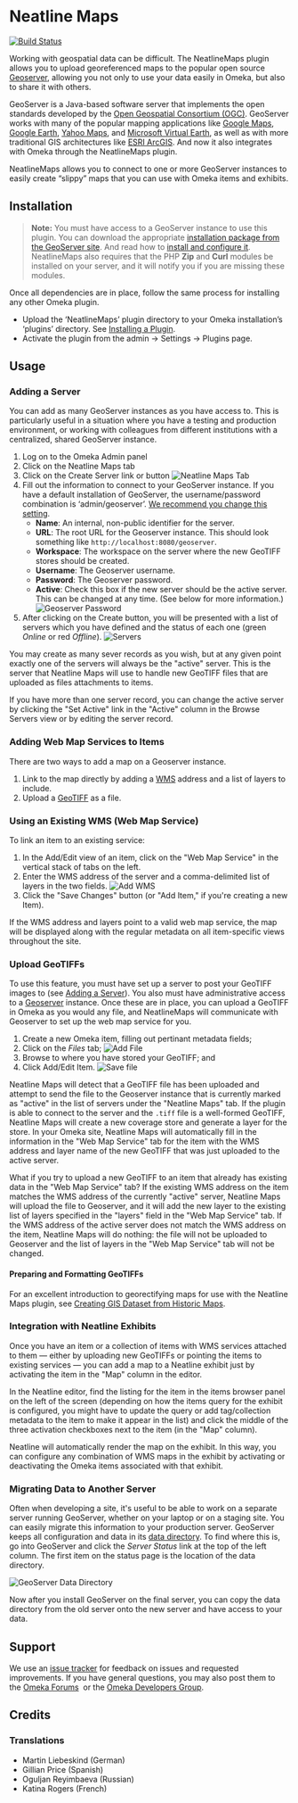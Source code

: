 # Neatline Maps

[![Build Status](https://secure.travis-ci.org/scholarslab/NeatlineMaps.png)](http://travis-ci.org/scholarslab/NeatlineMaps)

Working with geospatial data can be difficult. The NeatlineMaps plugin allows
you to upload georeferenced maps to the popular open source
[Geoserver][geoserver], allowing you not only to use your data easily in Omeka,
but also to share it with others.

GeoServer is a Java-based software server that implements the open standards
developed by the [Open Geospatial Consortium (OGC)][ogc]. GeoServer works with
many of the popular mapping applications like [Google Maps][gmaps], [Google
Earth][gearth], [Yahoo Maps][ymaps], and [Microsoft Virtual Earth][msve], as
well as with more traditional GIS architectures like [ESRI ArcGIS][arcgis]. And
now it also integrates with Omeka through the NeatlineMaps plugin.

NeatlineMaps allows you to connect to one or more GeoServer instances to easily
create “slippy” maps that you can use with Omeka items and exhibits.

## Installation

> **Note:** You must have access to a GeoServer instance to use this plugin.
> You can download the appropriate [installation package from the GeoServer
> site][geodownload]. And read how to [install and configure it][geodocs].
> NeatlineMaps also requires that the PHP **Zip** and **Curl** modules be
> installed on your server, and it will notify you if you are missing these
> modules.

Once all dependencies are in place, follow the same process for installing any
other Omeka plugin.

* Upload the ‘NeatlineMaps’ plugin directory to your Omeka installation’s
  ‘plugins’ directory. See [Installing a Plugin][plugininstall].
* Activate the plugin from the admin → Settings → Plugins page.

## Usage

### Adding a Server

You can add as many GeoServer instances as you have access to. This is
particularly useful in a situation where you have a testing and production
environment, or working with colleagues from different institutions with a
centralized, shared GeoServer instance.

1. Log on to the Omeka Admin panel
2. Click on the Neatline Maps tab
3. Click on the Create Server link or button ![Neatline Maps
   Tab](http://23.21.98.97/wp-content/uploads/2012/06/maps-tab.png)
4. Fill out the information to connect to your GeoServer instance. If you have
   a default installation of GeoServer, the username/password combination is
   ‘admin/geoserver’. [We recommend you change this setting][geopassword].
   * **Name**: An internal, non-public identifier for the server.
   * **URL**: The root URL for the Geoserver instance. This should look
     something like `http://localhost:8080/geoserver`.
   * **Workspace**: The workspace on the server where the new GeoTIFF stores
     should be created.
   * **Username**: The Geoserver username.
   * **Password**: The Geoserver password.
   * **Active**: Check this box if the new server should be the active server.
     This can be changed at any time. (See below for more information.)
     ![Geoserver Password](http://23.21.98.97/wp-content/uploads/2012/06/add-server.png)
5. After clicking on the Create button, you will be presented with a list of
   servers which you have defined and the status of each one (green
   *Online* or red *Offline*).
   ![Servers](http://23.21.98.97/wp-content/uploads/2012/06/add-server.png)

You may create as many sever records as you wish, but at any given point
exactly one of the servers will always be the "active" server. This is the
server that Neatline Maps will use to handle new GeoTIFF files that are
uploaded as files attachments to items.

If you have more than one server record, you can change the active server by
clicking the "Set Active" link in the "Active" column in the Browse Servers
view or by editing the server record.

### Adding Web Map Services to Items 

There are two ways to add a map on a Geoserver instance. 

1. Link to the map directly by adding a [WMS][wms] address and a list of layers
   to include.
2. Upload a [GeoTIFF][geotiff] as a file.

### Using an Existing WMS (Web Map Service)

To link an item to an existing service:

1. In the Add/Edit view of an item, click on the "Web Map Service" in the
   vertical stack of tabs on the left.
2. Enter the WMS address of the server and a comma-delimited list of layers
   in the two fields. ![Add
   WMS](http://23.21.98.97/wp-content/uploads/2012/06/wms-item.png)
3. Click the "Save Changes" button (or "Add Item," if you're creating a new
   Item).

If the WMS address and layers point to a valid web map service, the map will be
displayed along with the regular metadata on all item-specific views throughout
the site.

### Upload GeoTIFFs

To use this feature, you must have set up a server to post your GeoTIFF images
to (see [Adding a Server](#adding-a-server)).  You also must have
administrative access to a [Geoserver][geoserver] instance. Once these are in
place, you can upload a GeoTIFF in Omeka as you would any file, and
NeatlineMaps will communicate with Geoserver to set up the web map service for
you.

1. Create a new Omeka item, filling out pertinant metadata fields;
2. Click on the *Files* tab; ![Add
   File](http://23.21.98.97/wp-content/uploads/2012/06/add-file.png)
3. Browse to where you have stored your GeoTIFF; and
4. Click Add/Edit Item. ![Save
   file](http://23.21.98.97/wp-content/uploads/2012/06/file-save.png)

Neatline Maps will detect that a GeoTIFF file has been uploaded and attempt to
send the file to the Geoserver instance that is currently marked as "active" in
the list of servers under the "Neatline Maps" tab. If the plugin is able to
connect to the server and the `.tiff` file is a well-formed GeoTIFF, Neatline
Maps will create a new coverage store and generate a layer for the store. In
your Omeka site, Neatline Maps will automatically fill in the information in
the "Web Map Service" tab for the item with the WMS address and layer name of
the new GeoTIFF that was just uploaded to the active server.

What if you try to upload a new GeoTIFF to an item that already has existing
data in the "Web Map Service" tab? If the existing WMS address on the item
matches the WMS address of the currently "active" server, Neatline Maps will
upload the file to Geoserver, and it will add the new layer to the existing
list of layers specified in the "layers" field in the "Web Map Service" tab. If
the WMS address of the active server does not match the WMS address on the
item, Neatline Maps will do nothing: the file will not be uploaded to Geoserver
and the list of layers in the "Web Map Service" tab will not be changed.

#### Preparing and Formatting GeoTIFFs

For an excellent introduction to georectifying maps for use with the Neatline
Maps plugin, see [Creating GIS Dataset from Historic Maps][georectify].

### Integration with Neatline Exhibits

Once you have an item or a collection of items with WMS services attached to
them — either by uploading new GeoTIFFs or pointing the items to existing
services — you can add a map to a Neatline exhibit just by activating the item
in the "Map" column in the editor.

In the Neatline editor, find the listing for the item in the items browser
panel on the left of the screen (depending on how the items query for the
exhibit is configured, you might have to update the query or add tag/collection
metadata to the item to make it appear in the list) and click the middle of the
three activation checkboxes next to the item (in the "Map" column).

Neatline will automatically render the map on the exhibit. In this way, you can
configure any combination of WMS maps in the exhibit by activating or
deactivating the Omeka items associated with that exhibit.

### Migrating Data to Another Server

Often when developing a site, it's useful to be able to work on a separate
server running GeoServer, whether on your laptop or on a staging site. You can
easily migrate this information to your production server. GeoServer keeps all
configuration and data in its [data directory][geoserver-data]. To find where
this is, go into GeoServer and click the *Server Status* link at the top of the
left column. The first item on the status page is the location of the data
directory.

![GeoServer Data Directory](http://neatline.org/wp-content/uploads/2012/08/geoserver-data-dir.png)

Now after you install GeoServer on the final server, you can copy the data
directory from the old server onto the new server and have access to your data.

## Support

We use an [issue tracker][issues] for feedback on issues and requested
improvements. If you have general questions, you may also post them to
the [Omeka Forums][forums]  or the [Omeka Developers Group][groups].

## Credits

### Translations

* Martin Liebeskind (German)
* Gillian Price (Spanish)
* Oguljan Reyimbaeva (Russian)
* Katina Rogers (French)

[geoserver]: http://geoserver.org
[geoserver-data]: http://docs.geoserver.org/latest/en/user/datadirectory/index.html
[neatline-maps-download]: http://neatline.scholarslab.org/plugins/neatline-maps
[ogc]: http://www.opengeospatial.org/
[gmaps]: http://maps.google.com/
[gearth]: http://earth.google.com/
[ymaps]: http://maps.yahoo.com/
[msve]: http://www.microsoft.com/VIRTUALEARTH
[arcgis]: http://www.esri.com/arcgis
[geodownload]: http://geoserver.org/display/GEOS/Stable
[geodocs]: http://docs.geoserver.org/stable/en/user/
[plugininstall]: http://omeka.org/codex/Installing_a_Plugin
[geopassword]: http://docs.geoserver.org/latest/en/user/gettingstarted/web-admin-quickstart/index.html#logging-in

[wms]: http://www.opengeospatial.org/standards/wms
[geotiff]: http://trac.osgeo.org/geotiff/
[georectify]: http://spatial.scholarslab.org/stepbystep/creating-gis-datasets-from-historic-maps/

[issues]: https://github.com/scholarslab/NeatlineMaps/issues/ "issue tracker"
[forums]: http://omeka.org/forums/
[groups]: https://groups.google.com/forum/?fromgroups#!forum/omeka-dev
